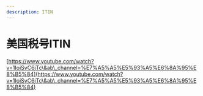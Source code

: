 ```yaml
---
description: ITIN
---
```


# 美国税号ITIN

[https://www.youtube.com/watch?v=1IoiSvC6jTc\&ab\_channel=%E7%A5%A5%E5%93%A5%E6%8A%95%E8%B5%84](https://www.youtube.com/watch?v=1IoiSvC6jTc\&ab\_channel=%E7%A5%A5%E5%93%A5%E6%8A%95%E8%B5%84)
